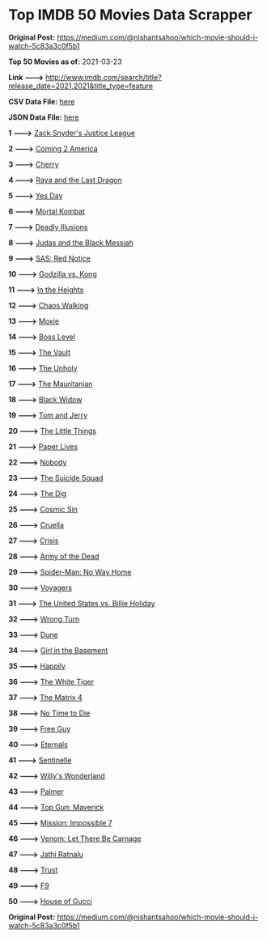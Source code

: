 # Top IMDB 50 Movies Data Scrapper

**Original Post:** https://medium.com/@nishantsahoo/which-movie-should-i-watch-5c83a3c0f5b1

**Top 50 Movies as of:** 2021-03-23

**Link --->** http://www.imdb.com/search/title?release_date=2021,2021&title_type=feature

**CSV Data File:** [here](/Data/data.csv)

**JSON Data File:** [here](/Data/data.json)

**1 --->** [Zack Snyder's Justice League](https://www.imdb.com/title/tt12361974/?ref_=adv_li_tt)

**2 --->** [Coming 2 America](https://www.imdb.com/title/tt6802400/?ref_=adv_li_tt)

**3 --->** [Cherry](https://www.imdb.com/title/tt9130508/?ref_=adv_li_tt)

**4 --->** [Raya and the Last Dragon](https://www.imdb.com/title/tt5109280/?ref_=adv_li_tt)

**5 --->** [Yes Day](https://www.imdb.com/title/tt8521876/?ref_=adv_li_tt)

**6 --->** [Mortal Kombat](https://www.imdb.com/title/tt0293429/?ref_=adv_li_tt)

**7 --->** [Deadly Illusions](https://www.imdb.com/title/tt7897330/?ref_=adv_li_tt)

**8 --->** [Judas and the Black Messiah](https://www.imdb.com/title/tt9784798/?ref_=adv_li_tt)

**9 --->** [SAS: Red Notice](https://www.imdb.com/title/tt4479380/?ref_=adv_li_tt)

**10 --->** [Godzilla vs. Kong](https://www.imdb.com/title/tt5034838/?ref_=adv_li_tt)

**11 --->** [In the Heights](https://www.imdb.com/title/tt1321510/?ref_=adv_li_tt)

**12 --->** [Chaos Walking](https://www.imdb.com/title/tt2076822/?ref_=adv_li_tt)

**13 --->** [Moxie](https://www.imdb.com/title/tt6432466/?ref_=adv_li_tt)

**14 --->** [Boss Level](https://www.imdb.com/title/tt7638348/?ref_=adv_li_tt)

**15 --->** [The Vault](https://www.imdb.com/title/tt9742794/?ref_=adv_li_tt)

**16 --->** [The Unholy](https://www.imdb.com/title/tt9419056/?ref_=adv_li_tt)

**17 --->** [The Mauritanian](https://www.imdb.com/title/tt4761112/?ref_=adv_li_tt)

**18 --->** [Black Widow](https://www.imdb.com/title/tt3480822/?ref_=adv_li_tt)

**19 --->** [Tom and Jerry](https://www.imdb.com/title/tt1361336/?ref_=adv_li_tt)

**20 --->** [The Little Things](https://www.imdb.com/title/tt10016180/?ref_=adv_li_tt)

**21 --->** [Paper Lives](https://www.imdb.com/title/tt13045890/?ref_=adv_li_tt)

**22 --->** [Nobody](https://www.imdb.com/title/tt7888964/?ref_=adv_li_tt)

**23 --->** [The Suicide Squad](https://www.imdb.com/title/tt6334354/?ref_=adv_li_tt)

**24 --->** [The Dig](https://www.imdb.com/title/tt3661210/?ref_=adv_li_tt)

**25 --->** [Cosmic Sin](https://www.imdb.com/title/tt11762434/?ref_=adv_li_tt)

**26 --->** [Cruella](https://www.imdb.com/title/tt3228774/?ref_=adv_li_tt)

**27 --->** [Crisis](https://www.imdb.com/title/tt9731682/?ref_=adv_li_tt)

**28 --->** [Army of the Dead](https://www.imdb.com/title/tt0993840/?ref_=adv_li_tt)

**29 --->** [Spider-Man: No Way Home](https://www.imdb.com/title/tt10872600/?ref_=adv_li_tt)

**30 --->** [Voyagers](https://www.imdb.com/title/tt9664108/?ref_=adv_li_tt)

**31 --->** [The United States vs. Billie Holiday](https://www.imdb.com/title/tt8521718/?ref_=adv_li_tt)

**32 --->** [Wrong Turn](https://www.imdb.com/title/tt9110170/?ref_=adv_li_tt)

**33 --->** [Dune](https://www.imdb.com/title/tt1160419/?ref_=adv_li_tt)

**34 --->** [Girl in the Basement](https://www.imdb.com/title/tt13269536/?ref_=adv_li_tt)

**35 --->** [Happily](https://www.imdb.com/title/tt9849004/?ref_=adv_li_tt)

**36 --->** [The White Tiger](https://www.imdb.com/title/tt6571548/?ref_=adv_li_tt)

**37 --->** [The Matrix 4](https://www.imdb.com/title/tt10838180/?ref_=adv_li_tt)

**38 --->** [No Time to Die](https://www.imdb.com/title/tt2382320/?ref_=adv_li_tt)

**39 --->** [Free Guy](https://www.imdb.com/title/tt6264654/?ref_=adv_li_tt)

**40 --->** [Eternals](https://www.imdb.com/title/tt9032400/?ref_=adv_li_tt)

**41 --->** [Sentinelle](https://www.imdb.com/title/tt11734264/?ref_=adv_li_tt)

**42 --->** [Willy's Wonderland](https://www.imdb.com/title/tt8114980/?ref_=adv_li_tt)

**43 --->** [Palmer](https://www.imdb.com/title/tt6857376/?ref_=adv_li_tt)

**44 --->** [Top Gun: Maverick](https://www.imdb.com/title/tt1745960/?ref_=adv_li_tt)

**45 --->** [Mission: Impossible 7](https://www.imdb.com/title/tt9603212/?ref_=adv_li_tt)

**46 --->** [Venom: Let There Be Carnage](https://www.imdb.com/title/tt7097896/?ref_=adv_li_tt)

**47 --->** [Jathi Ratnalu](https://www.imdb.com/title/tt11306376/?ref_=adv_li_tt)

**48 --->** [Trust](https://www.imdb.com/title/tt3986420/?ref_=adv_li_tt)

**49 --->** [F9](https://www.imdb.com/title/tt5433138/?ref_=adv_li_tt)

**50 --->** [House of Gucci](https://www.imdb.com/title/tt11214590/?ref_=adv_li_tt)

**Original Post:** https://medium.com/@nishantsahoo/which-movie-should-i-watch-5c83a3c0f5b1
